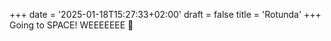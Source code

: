 +++
date = '2025-01-18T15:27:33+02:00'
draft = false
title = 'Rotunda'
+++
Going to SPACE! WEEEEEEE 🚀
